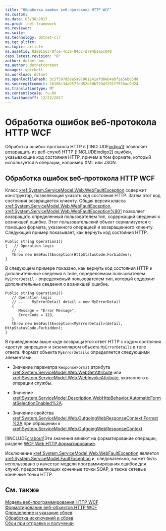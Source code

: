 ```yaml
---
title: "Обработка ошибок веб-протокола HTTP WCF"
ms.custom: 
ms.date: 03/30/2017
ms.prod: .net-framework
ms.reviewer: 
ms.suite: 
ms.technology: dotnet-clr
ms.tgt_pltfrm: 
ms.topic: article
ms.assetid: 02891563-0fce-4c32-84dc-d794b1a5c040
caps.latest.revision: "8"
author: dotnet-bot
ms.author: dotnetcontent
manager: wpickett
ms.workload: dotnet
ms.openlocfilehash: 3c5f397d50a5a97801241afd8e64abf2e56b05dd
ms.sourcegitcommit: 16186c34a957fdd52e5db7294f291f7530ac9d24
ms.translationtype: MT
ms.contentlocale: ru-RU
ms.lasthandoff: 12/22/2017
---
```

# <a name="wcf-web-http-error-handling"></a>Обработка ошибок веб-протокола HTTP WCF
Обработка ошибок протокола HTTP в [!INCLUDE[indigo1](../../../../includes/indigo1-md.md)] позволяет возвращать из веб-служб HTTP [!INCLUDE[indigo2](../../../../includes/indigo2-md.md)] ошибки, указывающие код состояния HTTP, причем в том формате, который используется в операции, например XML или JSON.  
  
## <a name="wcf-web-http-error-handling"></a>Обработка ошибок веб-протокола HTTP WCF  
 Класс <xref:System.ServiceModel.Web.WebFaultException> содержит конструктор, позволяющий указать код состояния HTTP. Затем этот код состояния возвращается клиенту. Общая версия класса <xref:System.ServiceModel.Web.WebFaultException>, <xref:System.ServiceModel.Web.WebFaultException%601> позволяет возвращать определенный пользователем тип, содержащий сведения о возникшей ошибке. Этот пользовательский объект сериализуется с помощью формата, указанного операцией и возвращенного клиенту. Следующий пример показывает, как вернуть код состояния HTTP.  
  
```  
Public string Operation1()  
{   // Operation logic  
   // ...  
   Throw new WebFaultException(HttpStatusCode.Forbidden);  
}  
```  
  
 В следующем примере показано, как вернуть код состояния HTTP и дополнительные сведения в типе, определяемом пользователем. `MyErrorDetail` - определяемый пользователем тип, который содержит дополнительные сведения о возникшей ошибке.  
  
```  
Public string Operation2()  
   // Operation logic  
   // ...   MyErrorDetail detail = new MyErrorDetail  
   {  
      Message = "Error Message",  
      ErrorCode = 123,  
   }  
   throw new WebFaultException<MyErrorDetail>(detail, HttpStatusCode.Forbidden);  
}  
```  
  
 В приведенном выше коде возвращается ответ HTTP с кодом состояния «доступ запрещен» и экземпляром объекта `MyErrorDetails` в теле ответа. Формат объекта `MyErrorDetails` определяется следующими элементами.  
  
-   Значение параметра `ResponseFormat` атрибута <xref:System.ServiceModel.Web.WebGetAttribute> или <xref:System.ServiceModel.Web.WebInvokeAttribute>, указанного в операции службы.  
  
-   Значение <xref:System.ServiceModel.Description.WebHttpBehavior.AutomaticFormatSelectionEnabled%2A>.  
  
-   Значение свойства <xref:System.ServiceModel.Web.OutgoingWebResponseContext.Format%2A> при обращении к <xref:System.ServiceModel.Web.OutgoingWebResponseContext>.  
  
 [!INCLUDE[crabout](../../../../includes/crabout-md.md)]Эти значения влияют на форматирование операции, разделе [WCF Web HTTP форматирование](../../../../docs/framework/wcf/feature-details/wcf-web-http-formatting.md).  
  
 Исключение <xref:System.ServiceModel.Web.WebFaultException> является <xref:System.ServiceModel.FaultException> и, следовательно, может быть использовано в качестве модели программирования ошибок для служб, предоставляющих конечные точки SOAP, а также сетевые конечные точки HTTP.  
  
## <a name="see-also"></a>См. также  
 [Модель веб-программирования HTTP WCF](../../../../docs/framework/wcf/feature-details/wcf-web-http-programming-model.md)  
 [Форматирование веб-объектов HTTP WCF](../../../../docs/framework/wcf/feature-details/wcf-web-http-formatting.md)  
 [Определение и указание сбоев](../../../../docs/framework/wcf/defining-and-specifying-faults.md)  
 [Обработка исключений и сбоев](../../../../docs/framework/wcf/extending/handling-exceptions-and-faults.md)  
 [Сбои при отправке и получении](../../../../docs/framework/wcf/sending-and-receiving-faults.md)
